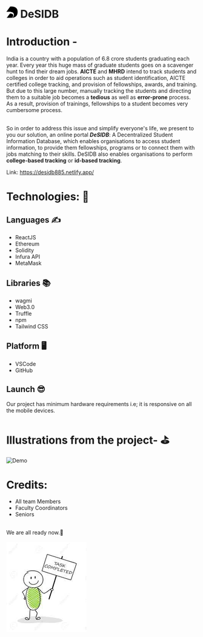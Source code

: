 # <img src="Logo.png" width="30px" height="30px"> DeSIDB 

<h1> Introduction - </h1> 

India is a country with a population of 6.8 crore students graduating each year. Every year this huge mass of graduate students goes on a scavenger hunt to find their dream jobs. <b>AICTE</b> and <b>MHRD</b> intend to track students and colleges in order to aid operations such as student identification, AICTE certified college tracking, and provision of fellowships, awards, and training. But due to this large number, manually tracking the students and directing them to a suitable job becomes a <b>tedious</b> as well as <b>error-prone</b> process. As a result, provision of trainings, fellowships to a student becomes very cumbersome process. 

<br>
So in order to address this issue and simplify everyone's life, we present to you our solution, an online portal <b><em>DeSIDB</em></b>: A Decentralized  Student Information Database, which enables organisations to access student information, to provide them fellowships, programs or to connect them with jobs matching to their skills. DeSIDB also enables organisations to perform <b>college-based tracking</b> or <b>id-based tracking</b>.

Link: https://desidb885.netlify.app/
<h1>Technologies: 🧠 </h1>
<h2>Languages ✍️</h2>
<ul>
<li>ReactJS</li>
<li>Ethereum</li>
<li>Solidity</li>
<li>Infura API</li>
<li>MetaMask</li>
</ul>
<h2>Libraries 📚</h2>
<ul>
<li>wagmi</li>
<li>Web3.0</li>
<li>Truffle</li>
<li>npm</li>
<li>Tailwind CSS</li>
</ul>
<h2>Platform 🖥️</h2>
<ul>
<li>VSCode </li>
<li>GitHub</li>
</ul>
<h2>Launch 😎</h2>
<p> Our project has minimum hardware requirements i.e; it is responsive on all the mobile devices.
<ul>

</ul>

<h1>Illustrations from the project- ⛳</h1>

![Demo](https://user-images.githubusercontent.com/76563079/175805516-99b91e1c-2cbb-44e2-b06f-f6c2f1117e22.gif)




<h1>Credits: </h1>
<ul>
<li> All team Members </li>
<li> Faculty Coordinators </li>
<li> Seniors </li>
</ul>

<br>
We are all ready now.💪<br><br>
<img src="welldone.jpg" style="align-items: center">
